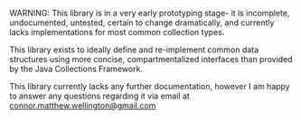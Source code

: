 WARNING: This library is in a very early prototyping stage- it is incomplete, undocumented, untested, certain to change dramatically, and currently lacks implementations for most common collection types.

This library exists to ideally define and re-implement common data structures using more concise, compartmentalized interfaces than provided by the Java Collections Framework.

This library currently lacks any further documentation, however I am happy to answer any questions regarding it via email at connor.matthew.wellington@gmail.com
